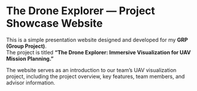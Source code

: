 # The Drone Explorer — Project Showcase Website

This is a simple presentation website designed and developed for my **GRP (Group Project)**.  
The project is titled **“The Drone Explorer: Immersive Visualization for UAV Mission Planning.”**

The website serves as an introduction to our team’s UAV visualization project, including the project overview, key features, team members, and advisor information.
